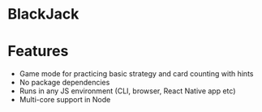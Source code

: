 # BlackJack

# Features
- Game mode for practicing basic strategy and card counting with hints
- No package dependencies
- Runs in any JS environment (CLI, browser, React Native app etc)
- Multi-core support in Node
